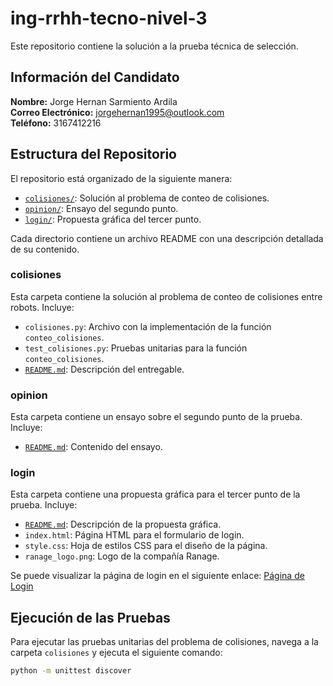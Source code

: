 # ing-rrhh-tecno-nivel-3

Este repositorio contiene la solución a la prueba técnica de selección.

## Información del Candidato

**Nombre:** Jorge Hernan Sarmiento Ardila  
**Correo Electrónico:** jorgehernan1995@outlook.com  
**Teléfono:** 3167412216  

## Estructura del Repositorio

El repositorio está organizado de la siguiente manera:

- [`colisiones/`](colisiones/): Solución al problema de conteo de colisiones.
- [`opinion/`](opinion/): Ensayo del segundo punto.
- [`login/`](login/): Propuesta gráfica del tercer punto.

Cada directorio contiene un archivo README con una descripción detallada de su contenido.

### colisiones

Esta carpeta contiene la solución al problema de conteo de colisiones entre robots. Incluye:

- `colisiones.py`: Archivo con la implementación de la función `conteo_colisiones`.
- `test_colisiones.py`: Pruebas unitarias para la función `conteo_colisiones`.
- [`README.md`](colisiones/README.md): Descripción del entregable.

### opinion

Esta carpeta contiene un ensayo sobre el segundo punto de la prueba. Incluye:

- [`README.md`](opinion/README.md): Contenido del ensayo.

### login

Esta carpeta contiene una propuesta gráfica para el tercer punto de la prueba. Incluye:

- [`README.md`](login/README.md): Descripción de la propuesta gráfica.
- `index.html`: Página HTML para el formulario de login.
- `style.css`: Hoja de estilos CSS para el diseño de la página.
- `ranage_logo.png`: Logo de la compañía Ranage.

Se puede visualizar la página de login en el siguiente enlace: [Página de Login](https://jorgesarmiento17.github.io/ing-rrhh-tech-level-3/login/index.html)

## Ejecución de las Pruebas

Para ejecutar las pruebas unitarias del problema de colisiones, navega a la carpeta `colisiones` y ejecuta el siguiente comando:

```sh
python -m unittest discover

